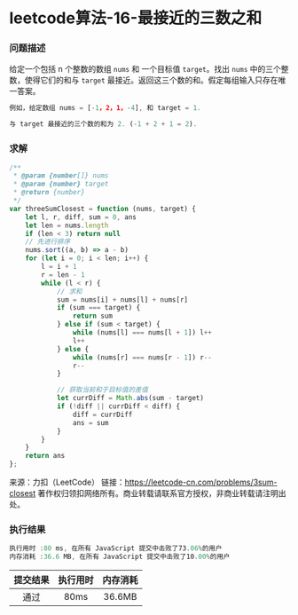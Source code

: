 # leetcode算法-16-最接近的三数之和

### 问题描述

给定一个包括 n 个整数的数组 `nums` 和 一个目标值 `target`。找出 `nums` 中的三个整数，使得它们的和与 `target` 最接近。返回这三个数的和。假定每组输入只存在唯一答案。

```js
例如，给定数组 nums = [-1，2，1，-4], 和 target = 1.

与 target 最接近的三个数的和为 2. (-1 + 2 + 1 = 2).
```

### 求解

```js
/**
 * @param {number[]} nums
 * @param {number} target
 * @return {number}
 */
var threeSumClosest = function (nums, target) {
    let l, r, diff, sum = 0, ans
    let len = nums.length
    if (len < 3) return null
    // 先进行排序
    nums.sort((a, b) => a - b)
    for (let i = 0; i < len; i++) {
        l = i + 1
        r = len - 1
        while (l < r) {
            // 求和
            sum = nums[i] + nums[l] + nums[r]
            if (sum === target) {
                return sum
            } else if (sum < target) {
                while (nums[l] === nums[l + 1]) l++
                l++
            } else {
                while (nums[r] === nums[r - 1]) r--
                r--
            }

            // 获取当前和于目标值的差值
            let currDiff = Math.abs(sum - target)
            if (!diff || currDiff < diff) {
                diff = currDiff
                ans = sum
            }
        }
    }
    return ans
};
```

来源：力扣（LeetCode）
链接：https://leetcode-cn.com/problems/3sum-closest
著作权归领扣网络所有。商业转载请联系官方授权，非商业转载请注明出处。

### 执行结果

```js
执行用时 :80 ms, 在所有 JavaScript 提交中击败了73.06%的用户
内存消耗 :36.6 MB, 在所有 JavaScript 提交中击败了10.00%的用户
```

| 提交结果 | 执行用时 | 内存消耗 |
|:------:|:------:|:-------:|
|   通过  | 80ms  |  36.6MB |
